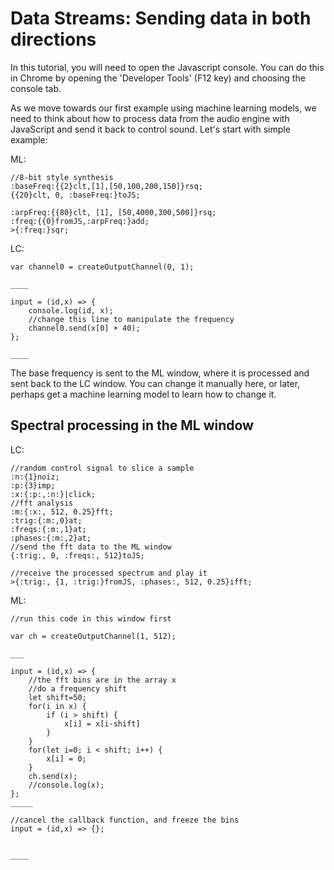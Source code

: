 # Data Streams: Sending data in both directions

In this tutorial, you will need to open the Javascript console.  You can do this in Chrome by opening the 'Developer Tools' (F12 key) and choosing the console tab.

As we move towards our first example using machine learning models, we need to think about how to process data from the audio engine with JavaScript and send it back to control sound.  Let's start with simple example:

ML:
```
//8-bit style synthesis
:baseFreq:{{2}clt,[1],[50,100,200,150]}rsq;
{{20}clt, 0, :baseFreq:}toJS;

:arpFreq:{{80}clt, [1], [50,4000,300,500]}rsq;
:freq:{{0}fromJS,:arpFreq:}add;
>{:freq:}sqr;

```

LC:

```
var channel0 = createOutputChannel(0, 1);

____

input = (id,x) => {
	console.log(id, x);
	//change this line to manipulate the frequency
	channel0.send(x[0] + 40);
};

____

```
The base frequency is sent to the ML window, where it is processed and sent back to the LC window. You can change it manually here, or later, perhaps get a machine learning model to learn how to change it.


## Spectral processing in the ML window

LC:
```
//random control signal to slice a sample
:n:{1}noiz;
:p:{3}imp;
:x:{:p:,:n:}|click;
//fft analysis
:m:{:x:, 512, 0.25}fft;
:trig:{:m:,0}at;
:freqs:{:m:,1}at;
:phases:{:m:,2}at;
//send the fft data to the ML window
{:trig:, 0, :freqs:, 512}toJS;

//receive the processed spectrum and play it
>{:trig:, {1, :trig:}fromJS, :phases:, 512, 0.25}ifft;
```

ML:
```
//run this code in this window first

var ch = createOutputChannel(1, 512);

___

input = (id,x) => {
	//the fft bins are in the array x
	//do a frequency shift
	let shift=50;
	for(i in x) {
		if (i > shift) {
			x[i] = x[i-shift]
		}
	}
	for(let i=0; i < shift; i++) {
		x[i] = 0;
	}
	ch.send(x);
	//console.log(x);
};
_____

//cancel the callback function, and freeze the bins
input = (id,x) => {};


____
```
